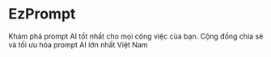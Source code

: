 # EzPrompt
 Khám phá prompt AI tốt nhất cho mọi công việc của bạn. Cộng đồng chia sẻ và tối ưu hóa prompt AI lớn nhất Việt Nam
